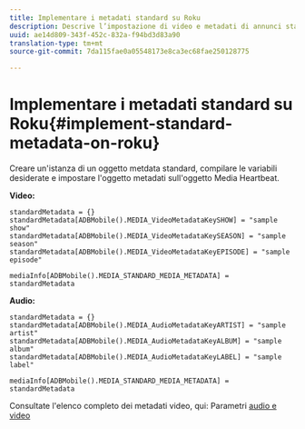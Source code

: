 ```yaml
---
title: Implementare i metadati standard su Roku
description: Descrive l’impostazione di video e metadati di annunci standard da inviare con le chiamate di tracciamento su Roku.
uuid: ae14d809-343f-452c-832a-f94bd3d83a90
translation-type: tm+mt
source-git-commit: 7da115fae0a05548173e8ca3ec68fae250128775

---
```



# Implementare i metadati standard su Roku{#implement-standard-metadata-on-roku}

Creare un'istanza di un oggetto metdata standard, compilare le variabili desiderate e impostare l'oggetto metadati sull'oggetto Media Heartbeat.

**Video:**

```
standardMetadata = {} 
standardMetadata[ADBMobile().MEDIA_VideoMetadataKeySHOW] = "sample show" 
standardMetadata[ADBMobile().MEDIA_VideoMetadataKeySEASON] = "sample season" 
standardMetadata[ADBMobile().MEDIA_VideoMetadataKeyEPISODE] = "sample episode" 

mediaInfo[ADBMobile().MEDIA_STANDARD_MEDIA_METADATA] = standardMetadata 
```

**Audio:**

```
standardMetadata = {} 
standardMetadata[ADBMobile().MEDIA_AudioMetadataKeyARTIST] = "sample artist" 
standardMetadata[ADBMobile().MEDIA_AudioMetadataKeyALBUM] = "sample album" 
standardMetadata[ADBMobile().MEDIA_AudioMetadataKeyLABEL] = "sample label"

mediaInfo[ADBMobile().MEDIA_STANDARD_MEDIA_METADATA] = standardMetadata 
```

Consultate l'elenco completo dei metadati video, qui: Parametri [audio e video](/help/metrics-and-metadata/audio-video-parameters.md)

